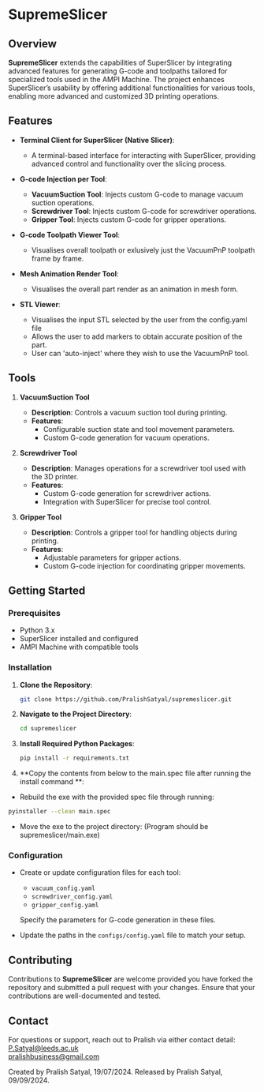 # SupremeSlicer

## Overview

**SupremeSlicer** extends the capabilities of SuperSlicer by integrating advanced features for generating G-code and toolpaths tailored for specialized tools used in the AMPI Machine. The project enhances SuperSlicer’s usability by offering additional functionalities for various tools, enabling more advanced and customized 3D printing operations.

## Features

- **Terminal Client for SuperSlicer (Native Slicer)**:
  - A terminal-based interface for interacting with SuperSlicer, providing advanced control and functionality over the slicing process.

- **G-code Injection per Tool**:
  - **VacuumSuction Tool**: Injects custom G-code to manage vacuum suction operations.
  - **Screwdriver Tool**: Injects custom G-code for screwdriver operations.
  - **Gripper Tool**: Injects custom G-code for gripper operations.

- **G-code Toolpath Viewer Tool**:
  - Visualises overall toolpath or exlusively just the VacuumPnP toolpath frame by frame.

- **Mesh Animation Render Tool**:
  - Visualises the overall part render as an animation in mesh form.

- **STL Viewer**:
  - Visualises the input STL selected by the user from the config.yaml file
  - Allows the user to add markers to obtain accurate position of the part.
  - User can 'auto-inject' where they wish to use the VacuumPnP tool.

## Tools

1. **VacuumSuction Tool**
   - **Description**: Controls a vacuum suction tool during printing.
   - **Features**:
     - Configurable suction state and tool movement parameters.
     - Custom G-code generation for vacuum operations.

2. **Screwdriver Tool**
   - **Description**: Manages operations for a screwdriver tool used with the 3D printer.
   - **Features**:
     - Custom G-code generation for screwdriver actions.
     - Integration with SuperSlicer for precise tool control.

3. **Gripper Tool**
   - **Description**: Controls a gripper tool for handling objects during printing.
   - **Features**:
     - Adjustable parameters for gripper actions.
     - Custom G-code injection for coordinating gripper movements.

## Getting Started

### Prerequisites

- Python 3.x
- SuperSlicer installed and configured
- AMPI Machine with compatible tools

### Installation

1. **Clone the Repository**:
    ```bash
    git clone https://github.com/PralishSatyal/supremeslicer.git
    ```

2. **Navigate to the Project Directory**:
    ```bash
    cd supremeslicer
    ```

3. **Install Required Python Packages**:
    ```bash
    pip install -r requirements.txt
    ```

4. **Copy the contents from below to the main.spec file after running the install command **:
  - Rebuild the exe with the provided spec file through running:
```bash 
pyinstaller --clean main.spec
```
 
 - Move the exe to the project directory:
(Program should be supremeslicer/main.exe)

### Configuration

- Create or update configuration files for each tool:
  - `vacuum_config.yaml`
  - `screwdriver_config.yaml`
  - `gripper_config.yaml`
  
  Specify the parameters for G-code generation in these files.

- Update the paths in the `configs/config.yaml` file to match your setup.


## Contributing

Contributions to **SupremeSlicer** are welcome provided you have forked the repository and submitted a pull request with your changes. Ensure that your contributions are well-documented and tested.

## Contact

For questions or support, reach out to Pralish via either contact detail:  
[P.Satyal@leeds.ac.uk](mailto:P.Satyal@leeds.ac.uk)   
[pralishbusiness@gmail.com](mailto:pralishbusiness@gmail.com)   
  
Created by Pralish Satyal, 19/07/2024.
Released by Pralish Satyal, 09/09/2024.
  
